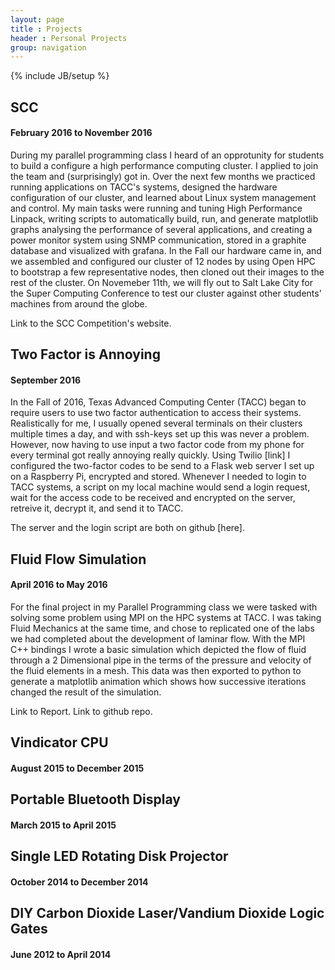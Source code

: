 ```yaml
---
layout: page
title : Projects
header : Personal Projects
group: navigation
---
```

{% include JB/setup %}

## SCC

#### February 2016 to November 2016

During my parallel programming class I heard of an opprotunity for students to build a 
configure a high performance computing cluster. I applied to join the team and 
(surprisingly) got in. Over the next few months we practiced running applications on 
TACC's systems, designed the hardware configuration of our cluster, and learned about 
Linux system management and control. My main tasks were running and tuning High 
Performance Linpack, writing scripts to automatically build, run, and generate 
matplotlib graphs analysing the performance of several applications, and creating a 
power monitor system using SNMP communication, stored in a graphite database and 
visualized with grafana. In the Fall our hardware came in, and we assembled and 
configured our cluster of 12 nodes by using Open HPC to bootstrap a few representative 
nodes, then cloned out their images to the rest of the cluster. On Novemeber 11th, we 
will fly out to Salt Lake City for the Super Computing Conference to test our cluster 
against other students' machines from around the globe.

Link to the SCC Competition's website.

## Two Factor is Annoying

#### September 2016

In the Fall of 2016, Texas Advanced Computing Center (TACC) began to require users to 
use two factor authentication to access their systems. Realistically for me, I usually 
opened several terminals on their clusters multiple times a day, and with ssh-keys set up this was never a problem. However, now having to use input a two factor code from 
my phone for every terminal got really annoying really quickly. Using Twilio 
[link] I configured the two-factor codes to be send to a Flask web server I set up on 
a Raspberry Pi, encrypted and stored. Whenever I needed to login to TACC systems, a 
script on my local machine would send a login request, wait for the access code to be 
received and encrypted on the server, retreive it, decrypt it, and send it to TACC.

The server and the login script are both on github [here]. 

## Fluid Flow Simulation

#### April 2016 to May 2016

For the final project in my Parallel Programming class we were tasked with solving 
some problem using MPI on the HPC systems at TACC. I was taking Fluid Mechanics at the
same time, and chose to replicated one of the labs we had completed about the 
development of laminar flow. With the MPI C++ bindings I wrote a basic simulation 
which depicted the flow of fluid through a 2 Dimensional pipe in the terms of the 
pressure and velocity of the fluid elements in a mesh. This data was then exported to 
python to generate a matplotlib animation which shows how successive iterations 
changed the result of the simulation.

Link to Report.
Link to github repo.

## Vindicator CPU

#### August 2015 to December 2015

## Portable Bluetooth Display

#### March 2015 to April 2015

## Single LED Rotating Disk Projector

#### October 2014 to December 2014

## DIY Carbon Dioxide Laser/Vandium Dioxide Logic Gates

#### June 2012 to April 2014

